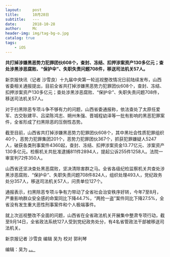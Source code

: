 ```yaml
---
layout:     post
title:      10月28日
subtitle:   ---
date:       2018-10-28
author:     Mc
header-img: img/tag-bg-o.jpg
catalog: true
tags:
    - iOS
---
```

**共打掉涉嫌黑恶势力犯罪团伙608个，查封、冻结、扣押涉案资产130多亿元；查处涉黑涉恶腐败、“保护伞”、失职失责问题708件，移送司法机关57人。**

新京报快讯（记者 沙雪良）十九届中央第一轮巡视整改情况日前陆续发布，山西省委相关通报提出，目前全省共打掉涉嫌黑恶势力犯罪团伙608个，查封、冻结、扣押涉案资产130多亿元；查处涉黑涉恶腐败、“保护伞”、失职失责问题708件，移送司法机关57人。



对于扫黑除恶专项斗争不够有力的问题，山西省委通报称，依法查处了太原任爱军、古交耿建平、吕梁陈鸿志、朔州朱强、晋城程幼泽等一批有影响的黑恶犯罪案件，全省形成了扫黑除恶的压倒性态势。



截至目前，山西省共打掉涉嫌黑恶势力犯罪团伙608个，其中黑社会性质犯罪组织40个，恶势力犯罪集团201个，恶势力犯罪团伙367个，抓获犯罪嫌疑人5247人，破获各类刑事案件4360起，查封、冻结、扣押涉案资金13.77亿元、涉案资产130多亿元。检察机关共批准逮捕811件2894人，提起公诉255件1258人。法院一审宣判72件350人。



山西省还坚决查处黑恶腐败，坚决清除害群之马。全省各级纪检监察机关共查处涉黑涉恶腐败、“保护伞”、失职失责问题708件824人，组织处理493人，党纪政务处分357人，移送司法机关57人，问责单位127个。



通报表示，扫黑除恶专项斗争有力带动了全省社会治安秩序好转，今年7至8月，严重影响群众安全感的命案同比下降44.7%，“两抢一盗”案件同比下降27.5%，全省没有发生重大恶性刑事案件和个人极端事件。



就上次巡视整改不全面的问题，山西省在全省政法机关开展集中整肃专项行动，截至9月14日，全省政法系统127人受到党纪政务处分，有4名省管政法干部被移送司法机关。



新京报记者 沙雪良 编辑 吴为 校对 郭利琴

编辑：吴为
[。。](http://www.bjnews.com.cn/feature/2018/10/28/515087.html "。。")
